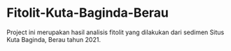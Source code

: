 # Fitolit-Kuta-Baginda-Berau
Project ini merupakan hasil analisis fitolit yang dilakukan dari sedimen Situs Kuta Baginda, Berau tahun 2021. 
